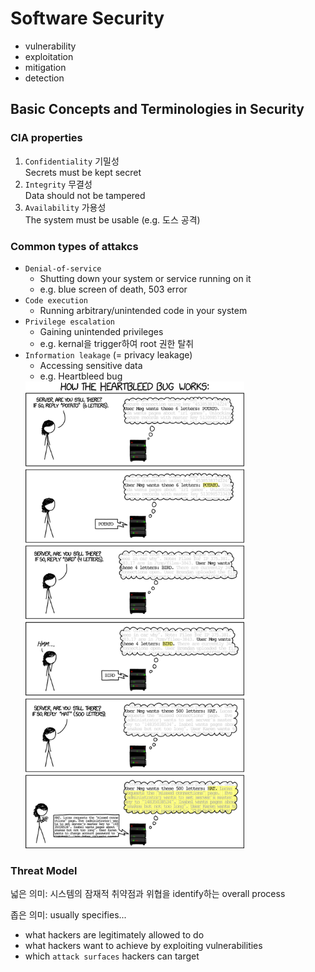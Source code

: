 # Software Security
- vulnerability
- exploitation
- mitigation
- detection

## Basic Concepts and Terminologies in Security

### CIA properties
1. `Confidentiality` 기밀성  
	Secrets must be kept secret  
2. `Integrity` 무결성  
	Data should not be tampered  
3. `Availability` 가용성  
	The system must be usable (e.g. 도스 공격)  

### Common types of attakcs
- `Denial-of-service`  
	- Shutting down your system or service running on it  
	- e.g. blue screen of death, 503 error  
- `Code execution`  
	- Running arbitrary/unintended code in your system  
- `Privilege escalation`  
	- Gaining unintended privileges  
	- e.g. kernal을 trigger하여 root 권한 탈취  
- `Information leakage` (= privacy leakage)  
	- Accessing sensitive data  
	- e.g. Heartbleed bug  
	<img src="./img/01_1.png" width=350>  

### Threat Model
넓은 의미: 시스템의 잠재적 취약점과 위협을 identify하는 overall process  

좁은 의미: usually specifies...  
- what hackers are legitimately allowed to do
- what hackers want to achieve by exploiting vulnerabilities
- which `attack surfaces` hackers can target
